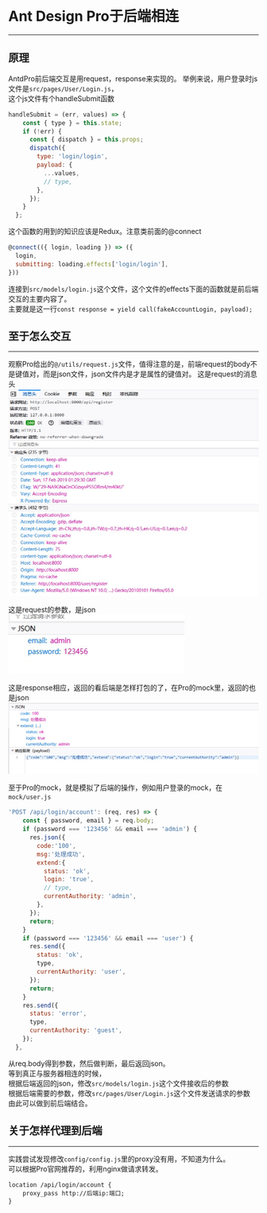 # Ant Design Pro于后端相连
----
## 原理
AntdPro前后端交互是用request，response来实现的。 
举例来说，用户登录时js文件是`src/pages/User/Login.js`，  
这个js文件有个handleSubmit函数
```js
handleSubmit = (err, values) => {
    const { type } = this.state;
    if (!err) {
      const { dispatch } = this.props;
      dispatch({
        type: 'login/login',
        payload: {
          ...values,
          // type,
        },
      });
    }
  };
``` 
这个函数的用到的知识应该是Redux。注意类前面的@connect
```js
@connect(({ login, loading }) => ({
  login,
  submitting: loading.effects['login/login'],
}))
```
连接到`src/models/login.js`这个文件，这个文件的effects下面的函数就是前后端交互的主要内容了。  
主要就是这一行`const response = yield call(fakeAccountLogin, payload);`  

## 至于怎么交互  
---

观察Pro给出的`@/utils/request.js`文件，值得注意的是，前端request的body不是键值对，而是json文件，json文件内是才是属性的键值对。
这是request的消息头  
![f1](f1.jpg)  

这是request的参数，是json  
![f2](f2.jpg)  

这是response相应，返回的看后端是怎样打包的了，在Pro的mock里，返回的也是json  
![f3](f3.jpg)  

至于Pro的mock，就是模拟了后端的操作，例如用户登录的mock，在`mock/user.js`
```js
'POST /api/login/account': (req, res) => {
    const { password, email } = req.body;
    if (password === '123456' && email === 'admin') {
      res.json({
        code:'100',
        msg:'处理成功',
        extend:{
          status: 'ok',
          login: 'true',
          // type,
          currentAuthority: 'admin',
        },
      });
      return;
    }
    if (password === '123456' && email === 'user') {
      res.send({
        status: 'ok',
        type,
        currentAuthority: 'user',
      });
      return;
    }
    res.send({
      status: 'error',
      type,
      currentAuthority: 'guest',
    });
  },
```
从req.body得到参数，然后做判断，最后返回json。  
等到真正与服务器相连的时候，  
根据后端返回的json，修改`src/models/login.js`这个文件接收后的参数  
根据后端需要的参数，修改`src/pages/User/Login.js`这个文件发送请求的参数  
由此可以做到前后端结合。

## 关于怎样代理到后端 
---

实践尝试发现修改`config/config.js`里的proxy没有用，不知道为什么。  
可以根据Pro官网推荐的，利用nginx做请求转发。
```shell
location /api/login/account {
	proxy_pass http://后端ip:端口;
}
```
